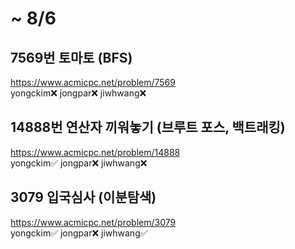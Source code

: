 # ~ 8/6

## 7569번 토마토 (BFS)    
https://www.acmicpc.net/problem/7569  
yongckim❌ jongpar❌ jiwhwang❌  

## 14888번 연산자 끼워놓기 (브루트 포스, 백트래킹)
https://www.acmicpc.net/problem/14888  
yongckim✅ jongpar❌ jiwhwang❌  
  
## 3079 입국심사 (이분탐색)
https://www.acmicpc.net/problem/3079  
yongckim✅ jongpar❌ jiwhwang✅    
  
